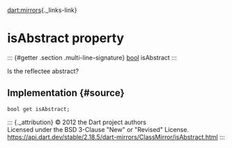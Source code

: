 [dart:mirrors](../../dart-mirrors/dart-mirrors-library){._links-link}

isAbstract property
===================

::: {#getter .section .multi-line-signature}
[bool](../../dart-core/bool-class) isAbstract
:::

Is the reflectee abstract?

Implementation {#source}
--------------

``` {.language-dart data-language="dart"}
bool get isAbstract;
```

::: {._attribution}
© 2012 the Dart project authors\
Licensed under the BSD 3-Clause \"New\" or \"Revised\" License.\
<https://api.dart.dev/stable/2.18.5/dart-mirrors/ClassMirror/isAbstract.html>
:::
